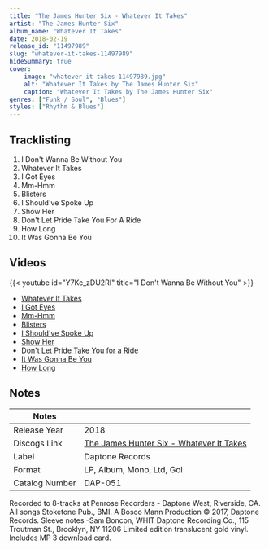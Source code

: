 ```yaml
---
title: "The James Hunter Six - Whatever It Takes"
artist: "The James Hunter Six"
album_name: "Whatever It Takes"
date: 2018-02-19
release_id: "11497989"
slug: "whatever-it-takes-11497989"
hideSummary: true
cover:
    image: "whatever-it-takes-11497989.jpg"
    alt: "Whatever It Takes by The James Hunter Six"
    caption: "Whatever It Takes by The James Hunter Six"
genres: ["Funk / Soul", "Blues"]
styles: ["Rhythm & Blues"]
---
```


## Tracklisting
1. I Don't Wanna Be Without You
2. Whatever It Takes
3. I Got Eyes
4. Mm-Hmm
5. Blisters
6. I Should've Spoke Up
7. Show Her
8. Don't Let Pride Take You For A Ride
9. How Long
10. It Was Gonna Be You

## Videos
{{< youtube id="Y7Kc_zDU2RI" title="I Don't Wanna Be Without You" >}}
- [Whatever It Takes](https://www.youtube.com/watch?v=s---v0I-fnc)
- [I Got Eyes](https://www.youtube.com/watch?v=JLY3mzivXRA)
- [Mm-Hmm](https://www.youtube.com/watch?v=KuYL9szNGsI)
- [Blisters](https://www.youtube.com/watch?v=yVpO4R8qd7w)
- [I Should've Spoke Up](https://www.youtube.com/watch?v=di90SP63Ahg)
- [Show Her](https://www.youtube.com/watch?v=3Sb0Rx_O8rc)
- [Don't Let Pride Take You for a Ride](https://www.youtube.com/watch?v=6SQGydlB8ls)
- [It Was Gonna Be You](https://www.youtube.com/watch?v=kE0CaexS6JM)
- [How Long](https://www.youtube.com/watch?v=3HJ_nr4ycbs)


## Notes

| Notes          |             |
| ---------------| ----------- |
| Release Year   | 2018 |
| Discogs Link   | [The James Hunter Six - Whatever It Takes](https://www.discogs.com/release/11497989-The-James-Hunter-Six-Whatever-It-Takes) |
| Label          | Daptone Records |
| Format         | LP, Album, Mono, Ltd, Gol |
| Catalog Number | DAP-051 |

Recorded to 8-tracks at Penrose Recorders - Daptone West, Riverside, CA.  All songs Stoketone Pub., BMI. A Bosco Mann Production © 2017, Daptone Records. Sleeve notes -Sam Boncon, WHIT  Daptone Recording Co., 115 Troutman St., Brooklyn, NY 11206  Limited edition translucent gold vinyl. Includes MP 3 download card.

